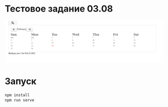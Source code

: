 # Тестовое задание 03.08
![alt text](screenshots/1.png "скрин")​


# Запуск
```
npm install
npm run serve
```

